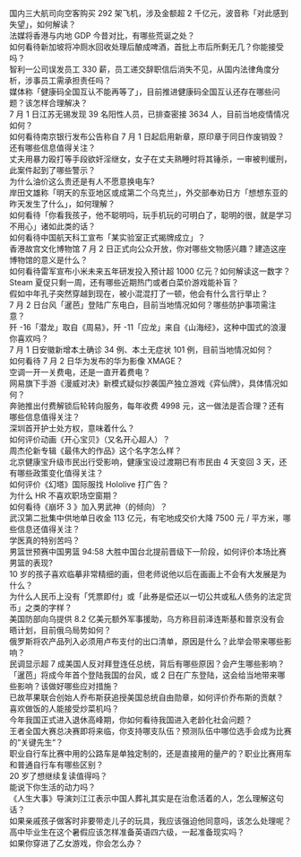 国内三大航司向空客购买 292 架飞机，涉及金额超 2 千亿元，波音称「对此感到失望」，如何解读？  
法媒将香港与内地 GDP 今昔对比，有哪些荒诞之处？  
如何看待新加坡将冲厕水回收处理后酿成啤酒，首批上市后所剩无几？你能接受吗？  
智利一公司误发员工 330 薪，员工递交辞职信后消失不见，从国内法律角度分析，涉事员工需承担责任吗？  
媒体称「健康码全国互认不能再等了」，目前推进健康码全国互认还存在哪些问题？该怎样合理解决？  
7 月 1 日江苏无锡发现 39 名阳性人员，已排查密接 3634 人，目前当地疫情情况如何？  
如何看待南京银行发布公告称自 7 月 1 日起启用新章，原印章于同日作废销毁？还有哪些信息值得关注？  
丈夫用暴力殴打等手段欲奸淫继女，女子在丈夫熟睡时将其锤杀，一审被判缓刑，此案件起到了哪些警示？  
为什么油价这么贵还是有人不愿意换电车?  
岸田文雄称「明天的东亚地区或成第二个乌克兰」，外交部奉劝日方「想想东亚的昨天发生了什么」，如何理解？  
如何看待「你看我孩子，他不聪明吗，玩手机玩的可明白了，聪明的很，就是学习不用心」诸如此类的话？  
​如何看待中国航天科工宣布「某实验室正式揭牌成立」？  
香港故宫文化博物馆 7 月 2 日正式向公众开放，你对哪些文物感兴趣？建造这座博物馆的意义是什么？  
如何看待雷军宣布小米未来五年研发投入预计超 1000 亿元？如何解读这一数字？  
Steam 夏促只剩一周，还有哪些近期热门或者白菜价游戏能补盲？  
假如中年孔子突然穿越到现在，被小混混打了一顿，他会有什么言行举止？  
7 月 2 日台风「暹芭」登陆广东电白，目前当地情况如何？哪些防护事项需注意？  
歼 -16「潜龙」取自《周易》，歼 -11「应龙」来自《山海经》，这种中国式的浪漫你喜欢吗？  
7 月 1 日安徽新增本土确诊 34 例、本土无症状 101 例，目前当地情况如何？  
如何看待 7 月 2 日华为发布的华为影像 XMAGE？  
空调一开一关费电，还是一直开着费电？  
网易旗下手游《漫威对决》新模式疑似抄袭国产独立游戏《弈仙牌》，具体情况如何？  
奔驰推出付费解锁后轮转向服务，每年收费 4998 元，这一做法是否合理？还有哪些信息值得关注？  
深圳首开护士处方权，意味着什么？  
如何评价动画《开心宝贝》（又名开心超人）？  
周杰伦新专辑《最伟大的作品》这个名字怎么样？  
北京健康宝升级市民出行受影响，健康宝设过渡期已有市民由 4 天变回 3 天，还有哪些政策变化值得关注？  
如何评价《幻塔》国际服找 Hololive 打广告？  
为什么 HR 不喜欢职场空窗期？  
如何看待《崩坏 3 》加入男武神（的倾向）？  
武汉第二批集中供地单日收金 113 亿元，有宅地成交价大降 7500 元 / 平方米，哪些信息还值得关注？  
学医真的特别苦吗？  
男篮世预赛中国男篮 94:58 大胜中国台北提前晋级下一阶段，如何评价本场比赛男篮的表现?  
10 岁的孩子喜欢临摹非常精细的画，但老师说他以后在画画上不会有大发展是为什么？  
为什么人民币上没有「凭票即付」或「此券是偿还以一切公共或私人债务的法定货币」之类的字样？  
美国防部向乌提供 8.2 亿美元额外军事援助，乌方称目前泽连斯基和普京没有会晤计划，目前俄乌局势如何？  
俄罗斯将农产品列入必须用卢布支付的出口清单，原因是什么？此举会带来哪些影响？  
民调显示超 7 成美国人反对拜登连任总统，背后有哪些原因？会产生哪些影响？  
「暹芭」将成今年首个登陆我国的台风，或 2 日在广东登陆，这会给当地带来哪些影响？该做好哪些应对措施？  
已故苹果联合创始人乔布斯获追授美国总统自由勋章，如何评价乔布斯的贡献？  
喜欢做饭的人能接受炒菜机吗？  
今年我国正式进入退休高峰期，你如何看待我国进入老龄化社会问题？  
王者全国大赛总决赛即将来临，你支持哪支队伍？预测队伍中哪位选手会成为比赛的“关键先生“？  
职业自行车比赛中用的公路车是单独定制的，还是直接用的量产的？职业比赛用车和普通自行车有哪些区别？  
20 岁了想继续复读值得吗？  
能说下你生活的动力吗？  
《人生大事》导演刘江江表示中国人葬礼其实是在治愈活着的人，怎么理解这句话？  
如果亲戚孩子做客时非要带走儿子的玩具，我应该强迫他同意吗，该怎么处理呢？  
高中毕业生在这个暑假应该怎样准备英语四六级，一起准备现实吗？  
如果你穿进了乙女游戏，你会怎么办？  
